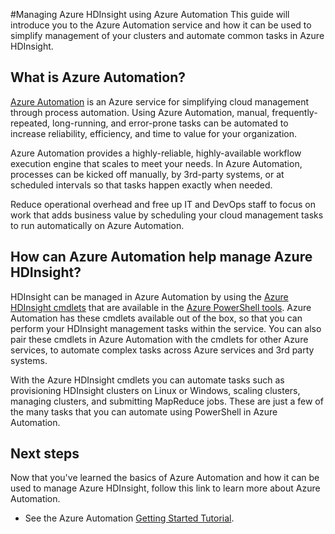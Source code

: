 <properties
	pageTitle="Manage Azure HDInsight using Azure Automation"
	description="Learn about how the Azure Automation service can be used to manage Azure HDInsight."
	services="HDInsight, automation"
	documentationCenter=""
	authors="elcooper"
	manager="eamono"
	editor=""/>

<tags
	ms.service="HDInsight"
	ms.workload="identity"
	ms.tgt_pltfrm="na"
	ms.devlang="na"
	ms.topic="article"
	ms.date="04/13/2015"
	ms.author="elcooper"/>



#Managing Azure HDInsight using Azure Automation
This guide will introduce you to the Azure Automation service and how it can be used to simplify management of your clusters and automate common tasks in Azure HDInsight.

## What is Azure Automation?
[Azure Automation](http://azure.microsoft.com/services/automation/) is an Azure service for simplifying cloud management through process automation. Using Azure Automation, manual, frequently-repeated, long-running, and error-prone tasks can be automated to increase reliability, efficiency, and time to value for your organization.

Azure Automation provides a highly-reliable, highly-available workflow execution engine that scales to meet your needs. In Azure Automation, processes can be kicked off manually, by 3rd-party systems, or at scheduled intervals so that tasks happen exactly when needed.

Reduce operational overhead and free up IT and DevOps staff to focus on work that adds business value by scheduling your cloud management tasks to run automatically on Azure Automation.


## How can Azure Automation help manage Azure HDInsight?

HDInsight can be managed in Azure Automation by using the [Azure HDInsight cmdlets](https://msdn.microsoft.com/library/azure/dn479228.aspx) that are available in the [Azure PowerShell tools](https://msdn.microsoft.com/library/azure/jj156055.aspx). Azure Automation has these cmdlets available out of the box, so that you can perform your HDInsight management tasks within the service. You can also pair these cmdlets in Azure Automation with the cmdlets for other Azure services, to automate complex tasks across Azure services and 3rd party systems.

With the Azure HDInsight cmdlets you can automate tasks such as provisioning HDInsight clusters on Linux or Windows, scaling clusters, managing clusters, and submitting MapReduce jobs. These are just a few of the many tasks that you can automate using PowerShell in Azure Automation.  


## Next steps
Now that you've learned the basics of Azure Automation and how it can be used to manage Azure HDInsight, follow this link to learn more about Azure Automation.

* See the Azure Automation [Getting Started Tutorial](automation-create-runbook-from-samples.md).

